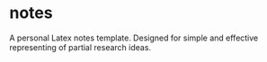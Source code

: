 notes
=====

A personal Latex notes template. 
Designed for simple and effective representing of partial research ideas.
